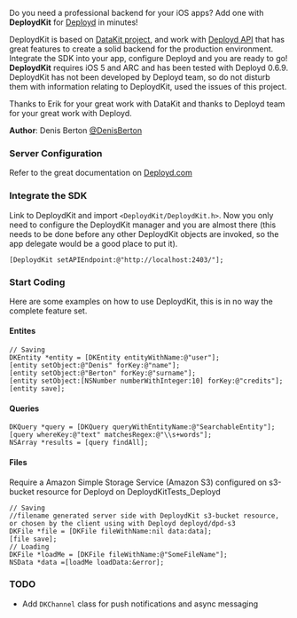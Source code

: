 Do you need a professional backend for your iOS apps? Add one with **DeploydKit** for [Deployd](http://www.deployd.com) in minutes!

DeploydKit is based on [DataKit project](https://github.com/eaigner/DataKit), and work with [Deployd API](https://github.com/deployd/deployd) that has great features to create a solid backend for the production environment. Integrate the SDK into your app, configure Deployd and you are ready to go!
 **DeploydKit** requires iOS 5 and ARC and has been tested with Deployd 0.6.9. DeploydKit has not been developed by Deployd team, so do not disturb them with information relating to DeploydKit, used the issues of this project.

Thanks to Erik for your great work with DataKit and thanks to Deployd team for your great work with Deployd.

**Author**: Denis Berton [@DenisBerton](https://twitter.com/DenisBerton)

### Server Configuration

Refer to the great documentation on [Deployd.com](http://docs.deployd.com)

### Integrate the SDK

Link to DeploydKit and import `<DeploydKit/DeploydKit.h>`. Now you only need to configure the DeploydKit manager and you are almost there (this needs to be done before any other DeploydKit objects are invoked, so the app delegate would be a good place to put it).

```objc
[DeploydKit setAPIEndpoint:@"http://localhost:2403/"];
```

### Start Coding

Here are some examples on how to use DeploydKit, this is in no way the complete feature set.

#### Entites

```objc
// Saving
DKEntity *entity = [DKEntity entityWithName:@"user"];
[entity setObject:@"Denis" forKey:@"name"];
[entity setObject:@"Berton" forKey:@"surname"];
[entity setObject:[NSNumber numberWithInteger:10] forKey:@"credits"];
[entity save];
```
    
#### Queries

```objc
DKQuery *query = [DKQuery queryWithEntityName:@"SearchableEntity"];
[query whereKey:@"text" matchesRegex:@"\\s+words"];
NSArray *results = [query findAll];
```
    
#### Files
Require a Amazon Simple Storage Service (Amazon S3) configured on s3-bucket resource for Deployd on DeploydKitTests_Deployd 

```objc
// Saving
//filename generated server side with DeploydKit s3-bucket resource, or chosen by the client using with Deployd deployd/dpd-s3
DKFile *file = [DKFile fileWithName:nil data:data];
[file save];
// Loading
DKFile *loadMe = [DKFile fileWithName:@"SomeFileName"];
NSData *data =[loadMe loadData:&error];
```

### TODO
- Add `DKChannel` class for push notifications and async messaging

